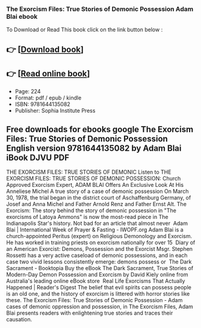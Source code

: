 ### The Exorcism Files: True Stories of Demonic Possession Adam Blai ebook

To Download or Read This book click on the link button below :

## 👉  [**[Download book](http://get-pdfs.com/download.php?group=book&from=github.com&id=647054&lnk=1063 "Download book")**]

## 👉  [**[Read online book](http://get-pdfs.com/download.php?group=book&from=github.com&id=647054&lnk=1063 "Read online book")**]


* Page: 224
* Format: pdf / epub / kindle
* ISBN: 9781644135082
* Publisher: Sophia Institute Press



## Free downloads for ebooks google The Exorcism Files: True Stories of Demonic Possession English version 9781644135082 by Adam Blai iBook DJVU PDF



 THE EXORCISM FILES: TRUE STORIES OF DEMONIC Listen to THE EXORCISM FILES: TRUE STORIES OF DEMONIC POSSESSION: Church Approved Exorcism Expert, ADAM BLAI Offers An Exclusive Look At His 
 Anneliese Michel A true story of a case of demonic possession On March 30, 1978, the trial began in the district court of Aschaffenburg Germany, of Josef and Anna Michel and Father Arnold Renz and Father Ernst Alt. The 
 Exorcism: The story behind the story of demonic possession in &quot;The exorcisms of Latoya Ammons&quot; is now the most-read piece in The Indianapolis Star&#039;s history. Not bad for an article that almost never 
 Adam Blai | International Week of Prayer &amp; Fasting - IWOPF.org Adam Blai is a church-appointed Peritus (expert) on Religious Demonology and Exorcism. He has worked in training priests on exorcism nationally for over 15 
 Diary of an American Exorcist: Demons, Possession and the Exorcist Msgr. Stephen Rossetti has a very active caseload of demonic possessions, and in each case two vivid lessons consistently emerge: demons possess or 
 The Dark Sacrament - Booktopia Buy the eBook The Dark Sacrament, True Stories of Modern-Day Demon Possession and Exorcism by David Kiely online from Australia&#039;s leading online eBook store 
 Real Life Exorcisms That Actually Happened | Reader&#039;s Digest The belief that evil spirits can possess people is an old one, and the history of exorcism is littered with horror stories like these.
 The Exorcism Files: True Stories of Demonic Possession - Adam cases of demonic oppression and possession, in The Exorcism Files, Adam Blai presents readers with enlightening true stories and traces their causation.





